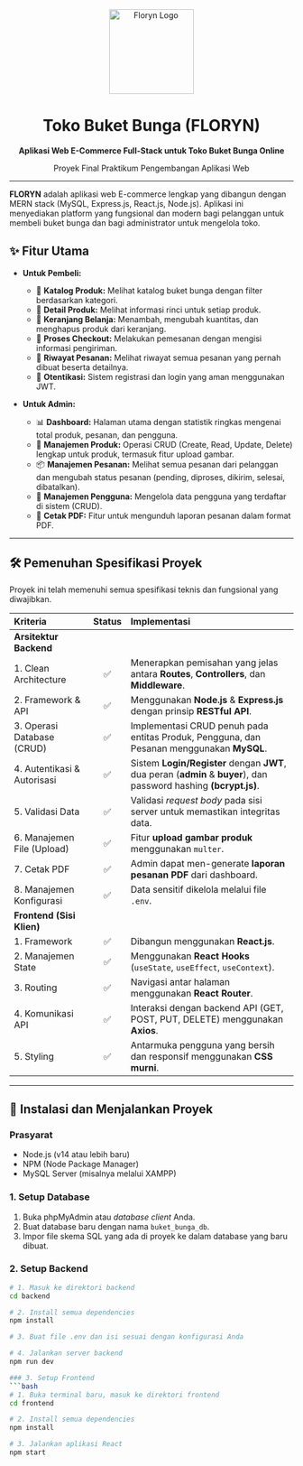 <div align="center">
  <img src="https://liquipedia.net/commons/images/thumb/f/f1/Floryn_Dew.png/64px-Floryn_Dew.png" alt="Floryn Logo" width="150"/>
  <h1>Toko Buket Bunga (FLORYN)</h1>
  <p><strong>Aplikasi Web E-Commerce Full-Stack untuk Toko Buket Bunga Online</strong></p>
  <p>Proyek Final Praktikum Pengembangan Aplikasi Web</p>
</div>

---

**FLORYN** adalah aplikasi web E-commerce lengkap yang dibangun dengan MERN stack (MySQL, Express.js, React.js, Node.js). Aplikasi ini menyediakan platform yang fungsional dan modern bagi pelanggan untuk membeli buket bunga dan bagi administrator untuk mengelola toko.

## ✨ Fitur Utama

- **Untuk Pembeli:**
    - 🎨 **Katalog Produk:** Melihat katalog buket bunga dengan filter berdasarkan kategori.
    - 📄 **Detail Produk:** Melihat informasi rinci untuk setiap produk.
    - 🛒 **Keranjang Belanja:** Menambah, mengubah kuantitas, dan menghapus produk dari keranjang.
    - 🚚 **Proses Checkout:** Melakukan pemesanan dengan mengisi informasi pengiriman.
    - 📜 **Riwayat Pesanan:** Melihat riwayat semua pesanan yang pernah dibuat beserta detailnya.
    - 🔑 **Otentikasi:** Sistem registrasi dan login yang aman menggunakan JWT.

- **Untuk Admin:**
    - 📊 **Dashboard:** Halaman utama dengan statistik ringkas mengenai total produk, pesanan, dan pengguna.
    - 💐 **Manajemen Produk:** Operasi CRUD (Create, Read, Update, Delete) lengkap untuk produk, termasuk fitur upload gambar.
    - 📦 **Manajemen Pesanan:** Melihat semua pesanan dari pelanggan dan mengubah status pesanan (pending, diproses, dikirim, selesai, dibatalkan).
    - 👥 **Manajemen Pengguna:** Mengelola data pengguna yang terdaftar di sistem (CRUD).
    - 📄 **Cetak PDF:** Fitur untuk mengunduh laporan pesanan dalam format PDF.

---

## 🛠️ Pemenuhan Spesifikasi Proyek

Proyek ini telah memenuhi semua spesifikasi teknis dan fungsional yang diwajibkan.

| Kriteria | Status | Implementasi |
| :--- | :---: | :--- |
| **Arsitektur Backend** | | |
| 1. Clean Architecture | ✅ | Menerapkan pemisahan yang jelas antara **Routes**, **Controllers**, dan **Middleware**. |
| 2. Framework & API | ✅ | Menggunakan **Node.js** & **Express.js** dengan prinsip **RESTful API**. |
| 3. Operasi Database (CRUD) | ✅ | Implementasi CRUD penuh pada entitas Produk, Pengguna, dan Pesanan menggunakan **MySQL**. |
| 4. Autentikasi & Autorisasi | ✅ | Sistem **Login/Register** dengan **JWT**, dua peran (**admin** & **buyer**), dan password hashing **(bcrypt.js)**. |
| 5. Validasi Data | ✅ | Validasi *request body* pada sisi server untuk memastikan integritas data. |
| 6. Manajemen File (Upload) | ✅ | Fitur **upload gambar produk** menggunakan `multer`. |
| 7. Cetak PDF | ✅ | Admin dapat men-generate **laporan pesanan PDF** dari dashboard. |
| 8. Manajemen Konfigurasi | ✅ | Data sensitif dikelola melalui file `.env`. |
| **Frontend (Sisi Klien)** | | |
| 1. Framework | ✅ | Dibangun menggunakan **React.js**. |
| 2. Manajemen State | ✅ | Menggunakan **React Hooks** (`useState`, `useEffect`, `useContext`). |
| 3. Routing | ✅ | Navigasi antar halaman menggunakan **React Router**. |
| 4. Komunikasi API | ✅ | Interaksi dengan backend API (GET, POST, PUT, DELETE) menggunakan **Axios**. |
| 5. Styling | ✅ | Antarmuka pengguna yang bersih dan responsif menggunakan **CSS murni**. |

---

## 🚀 Instalasi dan Menjalankan Proyek

### Prasyarat
- Node.js (v14 atau lebih baru)
- NPM (Node Package Manager)
- MySQL Server (misalnya melalui XAMPP)

### 1. Setup Database
1.  Buka phpMyAdmin atau *database client* Anda.
2.  Buat database baru dengan nama `buket_bunga_db`.
3.  Impor file skema SQL yang ada di proyek ke dalam database yang baru dibuat.

### 2. Setup Backend
```bash
# 1. Masuk ke direktori backend
cd backend

# 2. Install semua dependencies
npm install

# 3. Buat file .env dan isi sesuai dengan konfigurasi Anda

# 4. Jalankan server backend
npm run dev

### 3. Setup Frontend
```bash
# 1. Buka terminal baru, masuk ke direktori frontend
cd frontend

# 2. Install semua dependencies
npm install

# 3. Jalankan aplikasi React
npm start
